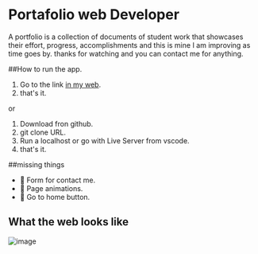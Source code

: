 # Portafolio web Developer 

A portfolio is a collection of documents of student work that showcases their effort, progress, accomplishments and this is mine I am improving as time goes by. thanks for watching and you can contact me for anything.

##How to run the app.
1. Go to the link [in my web](https://jorgegso.github.io/portafolioPrincipal/).
2. that's it.

or 

1. Download  fron github.
2. git clone URL.
3. Run a localhost or go with Live Server from vscode.
4. that's it.

##missing things

- 🐅 Form for contact me.
- 🐉 Page animations.
- 🦝 Go to home button.

## What the web looks like

![image](https://user-images.githubusercontent.com/63064991/126331929-37cbd30d-e01b-4ae7-9f74-03a60bae76b1.png)
